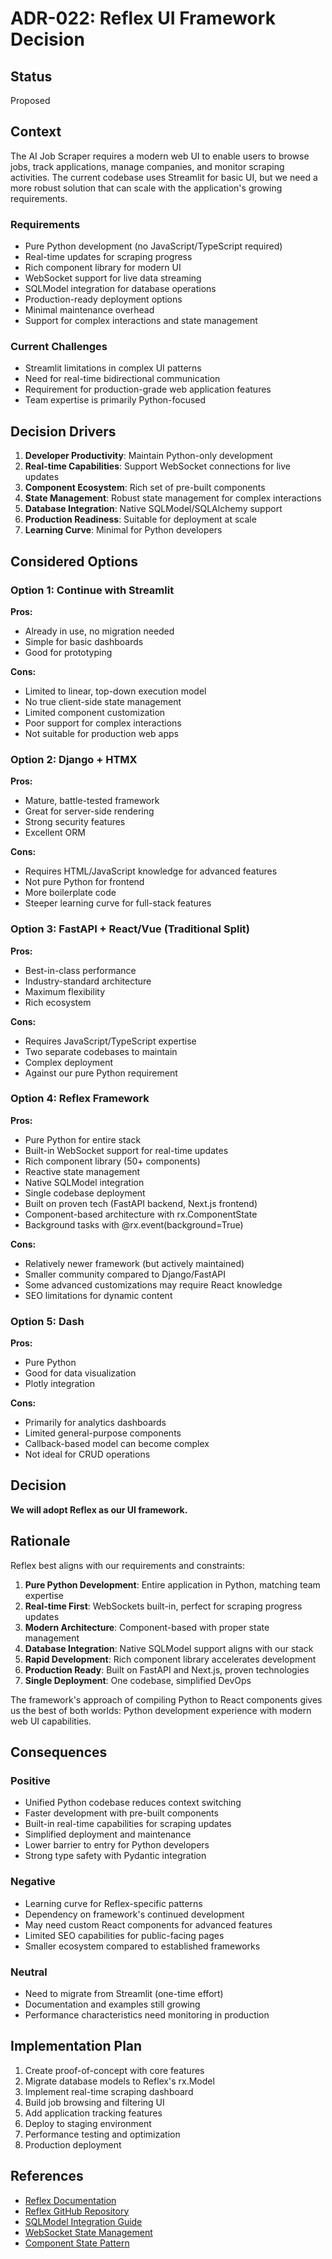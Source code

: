 # ADR-022: Reflex UI Framework Decision

## Status

Proposed

## Context

The AI Job Scraper requires a modern web UI to enable users to browse jobs, track applications, manage companies, and monitor scraping activities. The current codebase uses Streamlit for basic UI, but we need a more robust solution that can scale with the application's growing requirements.

### Requirements

- Pure Python development (no JavaScript/TypeScript required)
- Real-time updates for scraping progress
- Rich component library for modern UI
- WebSocket support for live data streaming
- SQLModel integration for database operations
- Production-ready deployment options
- Minimal maintenance overhead
- Support for complex interactions and state management

### Current Challenges

- Streamlit limitations in complex UI patterns
- Need for real-time bidirectional communication
- Requirement for production-grade web application features
- Team expertise is primarily Python-focused

## Decision Drivers

1. **Developer Productivity**: Maintain Python-only development
2. **Real-time Capabilities**: Support WebSocket connections for live updates
3. **Component Ecosystem**: Rich set of pre-built components
4. **State Management**: Robust state management for complex interactions
5. **Database Integration**: Native SQLModel/SQLAlchemy support
6. **Production Readiness**: Suitable for deployment at scale
7. **Learning Curve**: Minimal for Python developers

## Considered Options

### Option 1: Continue with Streamlit

**Pros:**

- Already in use, no migration needed
- Simple for basic dashboards
- Good for prototyping

**Cons:**

- Limited to linear, top-down execution model
- No true client-side state management
- Limited component customization
- Poor support for complex interactions
- Not suitable for production web apps

### Option 2: Django + HTMX

**Pros:**

- Mature, battle-tested framework
- Great for server-side rendering
- Strong security features
- Excellent ORM

**Cons:**

- Requires HTML/JavaScript knowledge for advanced features
- Not pure Python for frontend
- More boilerplate code
- Steeper learning curve for full-stack features

### Option 3: FastAPI + React/Vue (Traditional Split)

**Pros:**

- Best-in-class performance
- Industry-standard architecture
- Maximum flexibility
- Rich ecosystem

**Cons:**

- Requires JavaScript/TypeScript expertise
- Two separate codebases to maintain
- Complex deployment
- Against our pure Python requirement

### Option 4: Reflex Framework

**Pros:**

- Pure Python for entire stack
- Built-in WebSocket support for real-time updates
- Rich component library (50+ components)
- Reactive state management
- Native SQLModel integration
- Single codebase deployment
- Built on proven tech (FastAPI backend, Next.js frontend)
- Component-based architecture with rx.ComponentState
- Background tasks with @rx.event(background=True)

**Cons:**

- Relatively newer framework (but actively maintained)
- Smaller community compared to Django/FastAPI
- Some advanced customizations may require React knowledge
- SEO limitations for dynamic content

### Option 5: Dash

**Pros:**

- Pure Python
- Good for data visualization
- Plotly integration

**Cons:**

- Primarily for analytics dashboards
- Limited general-purpose components
- Callback-based model can become complex
- Not ideal for CRUD operations

## Decision

**We will adopt Reflex as our UI framework.**

## Rationale

Reflex best aligns with our requirements and constraints:

1. **Pure Python Development**: Entire application in Python, matching team expertise
2. **Real-time First**: WebSockets built-in, perfect for scraping progress updates
3. **Modern Architecture**: Component-based with proper state management
4. **Database Integration**: Native SQLModel support aligns with our stack
5. **Rapid Development**: Rich component library accelerates development
6. **Production Ready**: Built on FastAPI and Next.js, proven technologies
7. **Single Deployment**: One codebase, simplified DevOps

The framework's approach of compiling Python to React components gives us the best of both worlds: Python development experience with modern web UI capabilities.

## Consequences

### Positive

- Unified Python codebase reduces context switching
- Faster development with pre-built components
- Built-in real-time capabilities for scraping updates
- Simplified deployment and maintenance
- Lower barrier to entry for Python developers
- Strong type safety with Pydantic integration

### Negative

- Learning curve for Reflex-specific patterns
- Dependency on framework's continued development
- May need custom React components for advanced features
- Limited SEO capabilities for public-facing pages
- Smaller ecosystem compared to established frameworks

### Neutral

- Need to migrate from Streamlit (one-time effort)
- Documentation and examples still growing
- Performance characteristics need monitoring in production

## Implementation Plan

1. Create proof-of-concept with core features
2. Migrate database models to Reflex's rx.Model
3. Implement real-time scraping dashboard
4. Build job browsing and filtering UI
5. Add application tracking features
6. Deploy to staging environment
7. Performance testing and optimization
8. Production deployment

## References

- [Reflex Documentation](https://reflex.dev/docs/)
- [Reflex GitHub Repository](https://github.com/reflex-dev/reflex)
- [SQLModel Integration Guide](https://reflex.dev/docs/database/overview/)
- [WebSocket State Management](https://reflex.dev/blog/2024-03-21-reflex-architecture/)
- [Component State Pattern](https://reflex.dev/docs/state/substates/)
